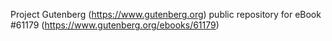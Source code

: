 Project Gutenberg (https://www.gutenberg.org) public repository for eBook #61179 (https://www.gutenberg.org/ebooks/61179)
